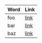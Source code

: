 | Word | Link |
| ---- | ---- |
| foo | [link](https://www.pudim.com.br) |
| bar | [link](https://www.pudim.com.br) |
| baz | [link](https://www.pudim.com.br) |
